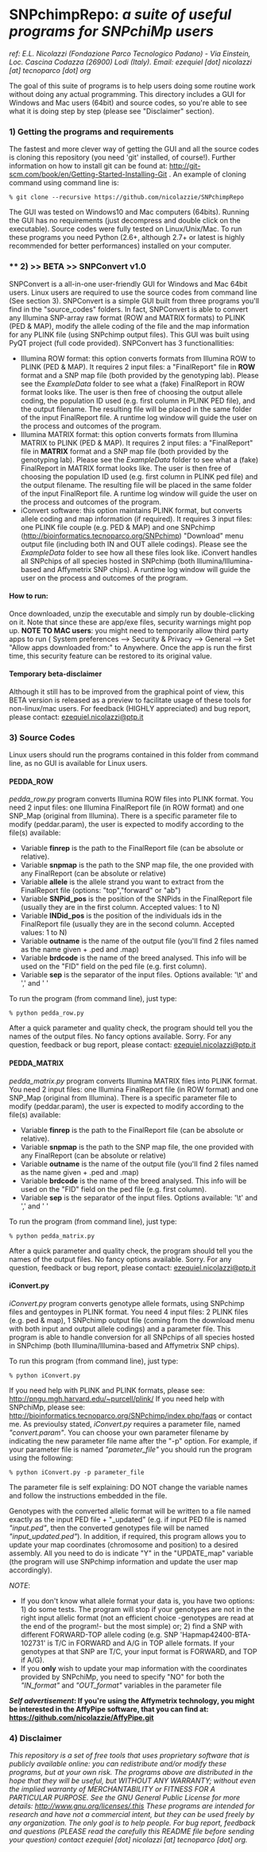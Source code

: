 SNPchimpRepo: _a suite of useful programs for SNPchiMp users_
===========
*ref: E.L. Nicolazzi (Fondazione Parco Tecnologico Padano) - Via Einstein, Loc. Cascina Codazza (26900) Lodi (Italy). Email: ezequiel [dot] nicolazzi [at] tecnoparco [dot] org*


The goal of this suite of programs is to help users doing some routine work without doing any actual programming. 
This directory includes a GUI for Windows and Mac users (64bit) and source codes, so you're able to see what it is doing step by step (please see "Disclaimer" section).


### **1) Getting the programs and requirements**
The fastest and more clever way of getting the GUI and all the source codes is cloning this repository (you need 'git' installed, of course!).
Further information on how to install git can be found at: http://git-scm.com/book/en/Getting-Started-Installing-Git . An example of cloning command using command line is: 

    % git clone --recursive https://github.com/nicolazzie/SNPchimpRepo

The GUI was tested on Windows10 and Mac computers (64bits). Running the GUI has no requirements (just decompress and double click on the executable).
Source codes were fully tested on Linux/Unix/Mac. To run these programs you need Python (2.6+, although 2.7+ or latest is highly recommended for better performances) installed on your computer. 


### ** 2) >> BETA >> SNPConvert v1.0
SNPConvert is a all-in-one user-friendly GUI for Windows and Mac 64bit users. 
Linux users are required to use the source codes from command line (See section 3). SNPConvert is a simple GUI built from three programs you'll find in the "source_codes" folders. In fact, SNPConvert is able to convert any Illumina SNP-array raw format (ROW and MATRIX formats) to PLINK (PED & MAP), modify the allele coding of the file and the map information for any PLINK file (using SNPchimp output files). This GUI was built using PyQT project (full code provided). SNPConvert has 3 functionallities:
  - Illumina ROW format: this option converts formats from Illumina ROW to PLINK (PED & MAP). It requires 2 input files: a "FinalReport" file in **ROW** format and a SNP map file (both provided by the genotyping lab). Please see the _ExampleData_ folder to see what a (fake) FinalReport in ROW format looks like. The user is then free of choosing the output allele coding, the population ID used (e.g. first column in PLINK PED file), and the output filename. The resulting file will be placed in the same folder of the input FinalReport file. A runtime log window will guide the user on the process and outcomes of the program.
  - Illumina MATRIX format: this option converts formats from Illumina MATRIX to PLINK (PED & MAP). It requires 2 input files: a "FinalReport" file in **MATRIX** format and a SNP map file (both provided by the genotyping lab). Please see the _ExampleData_ folder to see what a (fake) FinalReport in MATRIX format looks like. The user is then free of choosing the population ID used (e.g. first column in PLINK ped file) and the output filename. The resulting file will be placed in the same folder of the input FinalReport file. A runtime log window will guide the user on the process and outcomes of the program.
  - iConvert software: this option maintains PLINK format, but converts allele coding and map information (if required). It requires 3 input files: one PLINK file couple (e.g. PED & MAP) and one SNPchimp (http://bioinformatics.tecnoparco.org/SNPchimp) "Download" menu output file (including both IN and OUT allele codings). Please see the _ExampleData_ folder to see how all these files look like. iConvert handles all SNPchips of all species hosted in SNPchimp (both Illumina/Illumina-based and Affymetrix SNP chips). A runtime log window will guide the user on the process and outcomes of the program.

#### How to run:
Once downloaded, unzip the executable and simply run by double-clicking on it. Note that since these are app/exe files, security warnings might pop up.
**NOTE TO MAC users**: you might need to temporarily allow third party apps to run ( System preferences --> Security & Privacy --> General --> Set "Allow apps downloaded from:" to Anywhere. Once the app is run the first time, this security feature can be restored to its original value.

#### Temporary beta-disclaimer
Although it still has to be improved from the graphical point of view, this BETA version is released as a preview to facilitate usage of these tools for non-linux/mac users. For feedback (HIGHLY appreciated) and bug report, please contact: ezequiel.nicolazzi@ptp.it


### **3) Source Codes**

Linux users should run the programs contained in this folder from command line, as no GUI is available for Linux users.

#### **PEDDA_ROW**
_pedda_row.py_ program converts Illumina ROW files into PLINK format. You need 2 input files: one Illumina FinalReport file (in ROW format) and one SNP_Map (original from Illumina). There is a specific parameter file to modify (peddar.param), the user is expected to modify according to the file(s) available: 
   - Variable **finrep** is the path to the FinalReport file (can be absolute or relative).
   - Variable **snpmap** is the path to the SNP map file, the one provided with any FinalReport (can be absolute or relative)
   - Variable **allele** is the allele strand you want to extract from the FinalReport file (options: "top","forward" or "ab")
   - Variable **SNPid_pos** is the position of the SNPids in the FinalReport file (usually they are in the first column. Accepted values: 1 to N)
   - Variable **INDid_pos** is the position of the individuals ids in the FinalReport file (usually they are in the second column. Accepted values: 1 to N)
   - Variable **outname** is the name of the output file (you'll find 2 files named as the name given + .ped and .map)
   - Variable **brdcode** is the name of the breed analysed. This info will be used on the "FID" field on the ped file (e.g. first column).
   - Variable **sep** is the separator of the input files. Options available: '\t' and  ','  and ' '

To run the program (from command line), just type:

    % python pedda_row.py

After a quick parameter and quality check, the program should tell you the names of the output files. No fancy options available. Sorry.
For any question, feedback or bug report, please contact: ezequiel.nicolazzi@ptp.it



#### **PEDDA_MATRIX**
_pedda_matrix.py_ program converts Illumina MATRIX files into PLINK format. You need 2 input files: one Illumina FinalReport file (in ROW format) and one SNP_Map (original from Illumina). There is a specific parameter file to modify (peddar.param), the user is expected to modify according to the file(s) available:
   - Variable **finrep** is the path to the FinalReport file (can be absolute or relative).
   - Variable **snpmap** is the path to the SNP map file, the one provided with any FinalReport (can be absolute or relative)
   - Variable **outname** is the name of the output file (you'll find 2 files named as the name given + .ped and .map)
   - Variable **brdcode** is the name of the breed analysed. This info will be used on the "FID" field on the ped file (e.g. first column).
   - Variable **sep** is the separator of the input files. Options available: '\t' and  ','  and ' '

To run the program (from command line), just type:

    % python pedda_matrix.py

After a quick parameter and quality check, the program should tell you the names of the output files. No fancy options available. Sorry.
For any question, feedback or bug report, please contact: ezequiel.nicolazzi@ptp.it




#### **iConvert.py**
_iConvert.py_ program converts genotype allele formats, using SNPchimp files and gentoypes in PLINK format. You need 4 input files: 2 PLINK files (e.g. ped & map), 1 SNPchimp output file (coming from the download menu with both input and output allele codings) and a parameter file. This program is able to handle conversion for all SNPchips of all species hosted in SNPchimp (both Illumina/Illumina-based and Affymetrix SNP chips).

To run this program (from command line), just type:

    % python iConvert.py

If you need help with PLINK and PLINK formats, please see: http://pngu.mgh.harvard.edu/~purcell/plink/
If you need help with SNPchiMp, please see: http://bioinformatics.tecnoparco.org/SNPchimp/index.php/faqs or contact me.
As previoulsy stated, _iConvert.py_ requires a parameter file, named _"convert.param"_. You can choose your own parameter filename by indicating the new parameter file name after the "-p" option. For example, if your parameter file is named _"parameter_file"_ you should run the program using the following:

    % python iConvert.py -p parameter_file

The parameter file is self explaining: DO NOT change the variable names and follow the instructions embedded in the file.

Genotypes with the converted allelic format will be written to a file named exactly as the input PED file + "\_updated"  (e.g. if input PED file is named _"input.ped"_, then the converted genotypes file will be named _"input\_updated.ped"_).
In addition, if required, this program allows you to update your map coordinates (chromosome and position) to a desired assembly. All you need to do is indicate "Y" in the "UPDATE\_map" variable (the program will use SNPchimp information and update the user map accordingly).

_NOTE_:
 - If you don't know what allele format your data is, you have two options: 1) do some tests. The program will stop if your genotypes are not in the right input allelic format (not an efficient choice -genotypes are read at the end of the program!- but the most simple) or; 2) find a SNP with different FORWARD-TOP allele coding (e.g. SNP 'Hapmap42400-BTA-102731' is T/C in FORWARD and A/G in TOP allele formats. If your genotypes at that SNP are T/C, your input format is FORWARD, and TOP if A/G).
 - If you __only__ wish to update your map information with the coordinates provided by SNPchiMp, you need to specify "NO" for both the _"IN\_format"_ and _"OUT\_format"_ variables in the parameter file

**_Self advertisement_: If you're using the Affymetrix technology, you might be interested in the AffyPipe software, that you can find at: https://github.com/nicolazzie/AffyPipe.git**


### **4) Disclaimer**
_This repository is a set of free tools that uses proprietary software that is publicly available online: you can redistribute and/or modify these programs, but at your own risk. The programs above are distributed in the hope that they will be useful, but WITHOUT ANY WARRANTY; without even the implied warranty of MERCHANTABILITY or FITNESS FOR A PARTICULAR PURPOSE. See the GNU General Public License for more details: http://www.gnu.org/licenses/.this
These programs are intended for research and have not a commercial intent, but they can be used freely by any organization. The only goal is to help people._
_For bug report, feedback and questions (PLEASE read the carefully this README file before sending your question) contact ezequiel [dot] nicolazzi [at] tecnoparco [dot] org._
